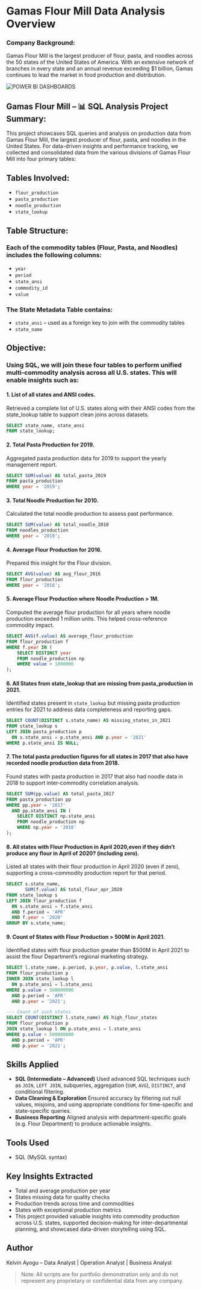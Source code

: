 # Gamas Flour Mill Data Analysis Overview
### Company Background:
Gamas Flour Mill is the largest producer of flour, pasta, and noodles across the 50 states of the United States of America. With an extensive network of branches in every state and an annual revenue exceeding $1 billion, Gamas continues to lead the market in food production and distribution.

![POWER BI DASHBOARDS](Gamas_Visuals.png)


## Gamas Flour Mill – 📊 SQL Analysis Project Summary:

This project showcases SQL queries and analysis on production data from Gamas Flour Mill, the largest producer of flour, pasta, and noodles in the United States. For data-driven insights and performance tracking, we collected and consolidated data from the various divisions of Gamas Flour Mill into four primary tables:

## Tables Involved:
- `flour_production`
- `pasta_production`
- `noodle_production`
- `state_lookup`
  
## Table Structure:
### Each of the commodity tables (Flour, Pasta, and Noodles) includes the following columns:
- `year`
- `period`
- `state_ansi`
- `commodity_id`
- `value`

### The State Metadata Table contains:
- `state_ansi`  – used as a foreign key to join with the commodity tables
- `state_name`
  
## Objective:
### Using SQL, we will join these four tables to perform unified multi-commodity analysis across all U.S. states. This will enable insights such as:
#### 1. List of all states and ANSI codes.
Retrieved a complete list of U.S. states along with their ANSI codes from the state_lookup table to support clean joins across datasets.
```sql
SELECT state_name, state_ansi
FROM state_lookup;
```

#### 2. Total Pasta Production for 2019.
Aggregated pasta production data for 2019 to support the yearly management report.
```sql
SELECT SUM(value) AS total_pasta_2019
FROM pasta_production
WHERE year = '2019';
```

#### 3. Total Noodle Production for 2010.
Calculated the total noodle production to assess past performance.
```sql
SELECT SUM(value) AS total_noodle_2010
FROM noodles_production
WHERE year = '2010';
```

#### 4. Average Flour Production for 2016.
Prepared this insight for the Flour division.
```sql
SELECT AVG(value) AS avg_flour_2016
FROM flour_production
WHERE year = '2016';
```

#### 5. Average Flour Production where Noodle Production > 1M.
Computed the average flour production for all years where noodle production exceeded 1 million units. This helped cross-reference commodity impact.
```sql
SELECT AVG(f.value) AS average_flour_production
FROM flour_production f
WHERE f.year IN (
    SELECT DISTINCT year
    FROM noodle_production np
    WHERE value > 1000000
);
```

#### 6.  All States from state_lookup that are missing from pasta_production in 2021.
Identified states present in `state_lookup` but missing pasta production entries for 2021 to address data completeness and reporting gaps.
```sql
SELECT COUNT(DISTINCT s.state_name) AS missing_states_in_2021
FROM state_lookup s
LEFT JOIN pasta_production p
  ON s.state_ansi = p.state_ansi AND p.year = '2021'
WHERE p.state_ansi IS NULL;
```

#### 7. The total pasta production figures for all states in 2017 that also have recorded noodle production data from 2018.
Found states with pasta production in 2017 that also had noodle data in 2018 to support inter-commodity correlation analysis.
```sql
SELECT SUM(pp.value) AS total_pasta_2017
FROM pasta_production pp
WHERE pp.year = '2017'
  AND pp.state_ansi IN (
    SELECT DISTINCT np.state_ansi
    FROM noodle_production np
    WHERE np.year = '2018'
);
```

#### 8. All states with Flour Production in April 2020,even if they didn’t produce any flour in April of 2020? (including zero).
Listed all states with their flour production in April 2020 (even if zero), supporting a cross-commodity production report for that period.
```sql
SELECT s.state_name,
       SUM(f.value) AS total_flour_apr_2020
FROM state_lookup s
LEFT JOIN flour_production f
  ON s.state_ansi = f.state_ansi
  AND f.period = 'APR'
  AND f.year = '2020'
GROUP BY s.state_name;
```

#### 9. Count of  States with Flour Production > 500M in April 2021.
Identified states with flour production greater than $500M in April 2021 to assist the flour Department’s regional marketing strategy.
```sql
SELECT l.state_name, p.period, p.year, p.value, l.state_ansi
FROM flour_production p
INNER JOIN state_lookup l
  ON p.state_ansi = l.state_ansi
WHERE p.value > 500000000
  AND p.period = 'APR'
  AND p.year = '2021';

--- Count of such states
SELECT COUNT(DISTINCT l.state_name) AS high_flour_states
FROM flour_production p
JOIN state_lookup l ON p.state_ansi = l.state_ansi
WHERE p.value > 500000000
  AND p.period = 'APR'
  AND p.year = '2021';
```

## Skills Applied
- **SQL (Intermediate – Advanced)**
Used advanced SQL techniques such as `JOIN`, `LEFT JOIN`, subqueries, aggregation (`SUM`, `AVG`), `DISTINCT`, and conditional filtering.
- **Data Cleaning & Exploration**
Ensured accuracy by filtering out null values, misjoins, and using appropriate conditions for time-specific and state-specific queries.
- **Business Reporting**
Aligned analysis with department-specific goals (e.g. Flour Department) to produce actionable insights.

## Tools Used
- SQL (MySQL syntax)

## Key Insights Extracted
- Total and average production per year
- States missing data for quality checks
- Production trends across time and commodities
- States with exceptional production metrics
- This project provided valuable insights into commodity production across U.S. states, supported decision-making for inter-departmental planning, and showcased data-driven storytelling using SQL.

## Author
Kelvin Ayogu – Data Analyst | Operation Analyst | Business Analyst

> Note: All scripts are for portfolio demonstration only and do not represent any proprietary or confidential data from any company.

